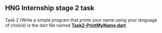 ## HNG Internship stage 2 task
Task 2 (Write a simple program that prints your name using your language of choice) is the dart file named **[Task2-PrintMyName.dart](https://github.com/prosperkalu99/HNGintership-Stage2_task/blob/master/Task2-PrintMyName.dart "Task2-PrintMyName.dart")**



<!--stackedit_data:
eyJoaXN0b3J5IjpbLTE2OTY1OTE4NzZdfQ==
-->
